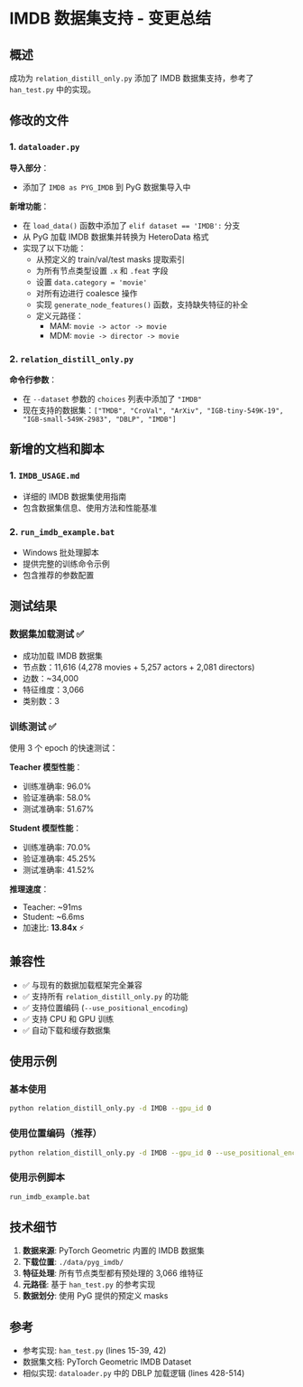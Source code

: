# IMDB 数据集支持 - 变更总结

## 概述

成功为 `relation_distill_only.py` 添加了 IMDB 数据集支持，参考了 `han_test.py` 中的实现。

## 修改的文件

### 1. `dataloader.py`

**导入部分**：
- 添加了 `IMDB as PYG_IMDB` 到 PyG 数据集导入中

**新增功能**：
- 在 `load_data()` 函数中添加了 `elif dataset == 'IMDB':` 分支
- 从 PyG 加载 IMDB 数据集并转换为 HeteroData 格式
- 实现了以下功能：
  - 从预定义的 train/val/test masks 提取索引
  - 为所有节点类型设置 `.x` 和 `.feat` 字段
  - 设置 `data.category = 'movie'`
  - 对所有边进行 coalesce 操作
  - 实现 `generate_node_features()` 函数，支持缺失特征的补全
  - 定义元路径：
    - MAM: `movie -> actor -> movie`
    - MDM: `movie -> director -> movie`

### 2. `relation_distill_only.py`

**命令行参数**：
- 在 `--dataset` 参数的 `choices` 列表中添加了 `"IMDB"`
- 现在支持的数据集：`["TMDB", "CroVal", "ArXiv", "IGB-tiny-549K-19", "IGB-small-549K-2983", "DBLP", "IMDB"]`

## 新增的文档和脚本

### 1. `IMDB_USAGE.md`
- 详细的 IMDB 数据集使用指南
- 包含数据集信息、使用方法和性能基准

### 2. `run_imdb_example.bat`
- Windows 批处理脚本
- 提供完整的训练命令示例
- 包含推荐的参数配置

## 测试结果

### 数据集加载测试 ✅
- 成功加载 IMDB 数据集
- 节点数：11,616 (4,278 movies + 5,257 actors + 2,081 directors)
- 边数：~34,000
- 特征维度：3,066
- 类别数：3

### 训练测试 ✅
使用 3 个 epoch 的快速测试：

**Teacher 模型性能**：
- 训练准确率: 96.0%
- 验证准确率: 58.0%
- 测试准确率: 51.67%

**Student 模型性能**：
- 训练准确率: 70.0%
- 验证准确率: 45.25%
- 测试准确率: 41.52%

**推理速度**：
- Teacher: ~91ms
- Student: ~6.6ms
- 加速比: **13.84x** ⚡

## 兼容性

- ✅ 与现有的数据加载框架完全兼容
- ✅ 支持所有 `relation_distill_only.py` 的功能
- ✅ 支持位置编码 (`--use_positional_encoding`)
- ✅ 支持 CPU 和 GPU 训练
- ✅ 自动下载和缓存数据集

## 使用示例

### 基本使用
```bash
python relation_distill_only.py -d IMDB --gpu_id 0
```

### 使用位置编码（推荐）
```bash
python relation_distill_only.py -d IMDB --gpu_id 0 --use_positional_encoding
```

### 使用示例脚本
```bash
run_imdb_example.bat
```

## 技术细节

1. **数据来源**: PyTorch Geometric 内置的 IMDB 数据集
2. **下载位置**: `./data/pyg_imdb/`
3. **特征处理**: 所有节点类型都有预处理的 3,066 维特征
4. **元路径**: 基于 `han_test.py` 的参考实现
5. **数据划分**: 使用 PyG 提供的预定义 masks

## 参考

- 参考实现: `han_test.py` (lines 15-39, 42)
- 数据集文档: PyTorch Geometric IMDB Dataset
- 相似实现: `dataloader.py` 中的 DBLP 加载逻辑 (lines 428-514)
